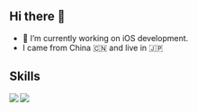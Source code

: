 ## Hi there 👋

- 🔭 I’m currently working on iOS development.
- I came from China 🇨🇳  and live in 🇯🇵 

## Skills
<a href="https://github.com/anuraghazra/github-readme-stats">
  <img align="left" src="https://github-readme-stats.vercel.app/api?username=yanyin1986&count_private=true&show_icons=true&theme=buefy" />
</a>
<a href="https://github.com/anuraghazra/github-readme-stats">
  <img align="left" src="https://github-readme-stats.vercel.app/api/top-langs/?username=yanyin1986" />
</a>



